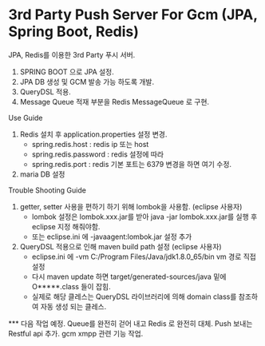 # 3rd Party Push Server For Gcm (JPA, Spring Boot, Redis)

JPA, Redis를 이용한 3rd Party 푸시 서버. 

1. SPRING BOOT 으로 JPA 설정.
2. JPA DB 생성 및 GCM 발송 가능 하도록 개발.
3. QueryDSL 적용.
4. Message Queue 적재 부분을 Redis MessageQueue 로 구현.


Use Guide
 1. Redis 설치  후  application.properties 설정 변경.
    - spring.redis.host : redis ip 또는  host
    - spring.redis.password : redis 설정에 따라
    - spring.redis.port : redis 기본 포트는 6379 변경을 하면 여기 수정.
 2. maria DB 설정      
  
 
Trouble Shooting Guide
 1. getter, setter 사용을 편하기 하기 위해 lombok을 사용함. (eclipse 사용자)
    - lombok 설정은 lombok.xxx.jar를 받아  java -jar lombok.xxx.jar를 실행 후 eclipse 지정 해줘야함.
    - 또는 eclipse.ini 에 -javaagent:lombok.jar 설정 추가
 2. QueryDSL 적용으로 인해 maven build path 설정 (eclipse 사용자)
    - eclipse.ini 에 -vm  C:/Program Files/Java/jdk1.8.0_65/bin  vm 경로 직접 설정
    - 다시 maven update 하면 target/generated-sources/java 밑에 O*****.class 들이 잡힘.
    - 실제로 해당 클레스는 QueryDSL 라이브러리에 의해 domain class를 참조하여 자동 생성 되는 클레스.
  



*** 다음 작업 예정.
Queue를 완전히 걷어 내고 Redis 로 완전히 대체.
Push 보내는 Restful api 추가.
gcm xmpp 관련 기능 작업.
  
 
 
 
 

